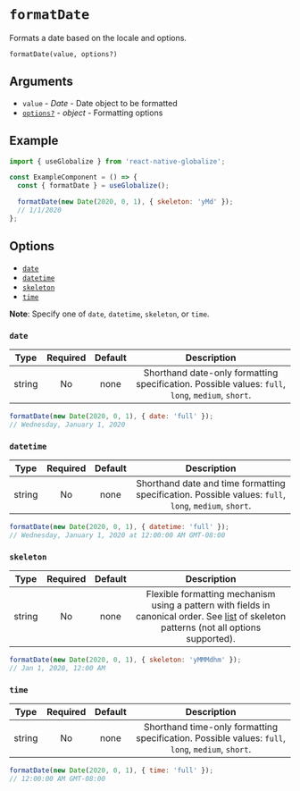 # `formatDate`

Formats a date based on the locale and options.

`formatDate(value, options?)`

## Arguments

- `value` - *Date* - Date object to be formatted
- [`options?`](#options) - *object* - Formatting options

## Example

```js
import { useGlobalize } from 'react-native-globalize';

const ExampleComponent = () => {
  const { formatDate } = useGlobalize();

  formatDate(new Date(2020, 0, 1), { skeleton: 'yMd' });
  // 1/1/2020
};
```

## Options

- [`date`](#date)
- [`datetime`](#datetime)
- [`skeleton`](#skeleton)
- [`time`](#time)

**Note**: Specify one of `date`, `datetime`, `skeleton`, or `time`.

### `date`

|  Type  | Required | Default | Description |
| :----: | :------: | :-----: | :---------: |
| string |    No    |   none  | Shorthand date-only formatting specification. Possible values: `full`, `long`, `medium`, `short`. |

```js
formatDate(new Date(2020, 0, 1), { date: 'full' });
// Wednesday, January 1, 2020
```

### `datetime`

|  Type  | Required | Default | Description |
| :----: | :------: | :-----: | :---------: |
| string |    No    |   none  | Shorthand date and time formatting specification. Possible values: `full`, `long`, `medium`, `short`. |

```js
formatDate(new Date(2020, 0, 1), { datetime: 'full' });
// Wednesday, January 1, 2020 at 12:00:00 AM GMT-08:00
```

### `skeleton`

|  Type  | Required | Default | Description |
| :----: | :------: | :-----: | :---------: |
| string |    No    |   none  | Flexible formatting mechanism using a pattern with fields in canonical order. See [list](http://www.unicode.org/reports/tr35/tr35-dates.html#Date_Field_Symbol_Table) of skeleton patterns (not all options supported). |

```js
formatDate(new Date(2020, 0, 1), { skeleton: 'yMMMdhm' });
// Jan 1, 2020, 12:00 AM
```

### `time`

|  Type  | Required | Default | Description |
| :----: | :------: | :-----: | :---------: |
| string |    No    |   none  | Shorthand time-only formatting specification. Possible values: `full`, `long`, `medium`, `short`. |

```js
formatDate(new Date(2020, 0, 1), { time: 'full' });
// 12:00:00 AM GMT-08:00
```
